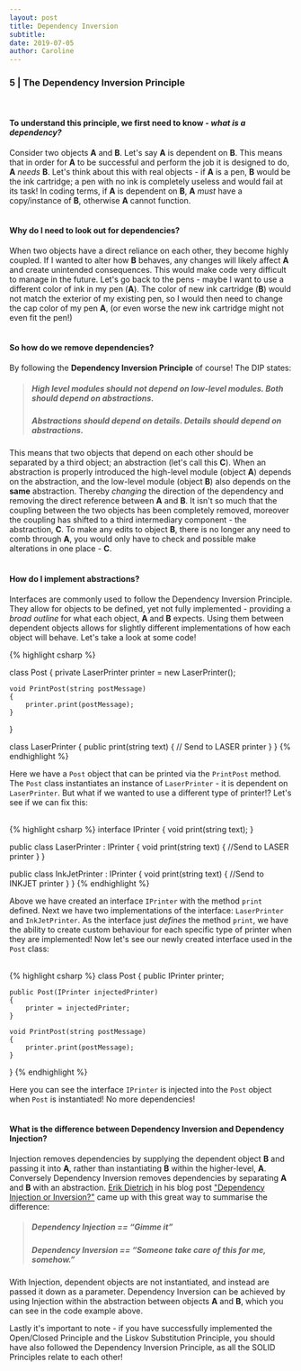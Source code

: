 ```yaml
---
layout: post
title: Dependency Inversion 
subtitle:
date: 2019-07-05
author: Caroline
---
```

### 5 | The Dependency Inversion Principle
<br/>

#### To understand this principle, we first need to know  - *what is a dependency?* 

Consider two objects **A** and **B**. Let's say **A** is dependent on **B**. This means that in order for **A** to be successful and perform the job it is designed to do, **A** *needs* **B**. Let's think about this with real objects - if **A** is a pen, **B** would be the ink cartridge; a pen with no ink is completely useless and would fail at its task!  In coding terms, if **A** is dependent on **B**, **A** *must* have a copy/instance of **B**, otherwise **A** cannot function.
<br/>
<br/>


#### Why do I need to look out for dependencies?

When two objects have a direct reliance on each other, they become highly coupled. If I wanted to alter how **B** behaves, any changes will likely affect **A** and create unintended consequences. This would make code very difficult to manage in the future.  Let's go back to the pens - maybe I want to use a different color of ink in my pen (**A**). The color of new ink cartridge (**B**) would not match the exterior of my existing pen, so I would then need to change the cap color of my pen **A**, (or even worse the new ink cartridge might not even fit the pen!)
<br/>
<br/>


#### So how do we remove dependencies?

By following the **Dependency Inversion Principle** of course!  The DIP states:

>##### High level modules should not depend on low-level modules. Both should depend on abstractions.
>##### Abstractions should depend on details. Details should depend on abstractions.

This means that two objects that depend on each other should be separated by a third object; an abstraction (let's call this **C**).  When an abstraction is properly introduced the high-level module (object **A**) depends on the abstraction, and the low-level module (object **B**) also depends on the **same** abstraction. Thereby *changing* the direction of the dependency and removing the direct reference between **A** and **B**.  It isn't so much that the coupling between the two objects has been completely removed, moreover the coupling has shifted to a third intermediary component - the abstraction, **C**. To make any edits to object **B**, there is no longer any need to comb through **A**, you would only have to check and possible make alterations in one place - **C**.
<br/>
<br/>


#### How do I implement abstractions?

Interfaces are commonly used to follow the Dependency Inversion Principle.  They allow for objects to be defined, yet not fully implemented - providing a *broad outline* for what each object, **A** and **B** expects. Using them between dependent objects allows for slightly different implementations of how each object will behave. Let's take a look at some code!

{% highlight csharp %}


class Post
{
    private LaserPrinter printer = new LaserPrinter();

    void PrintPost(string postMessage)
    {
        printer.print(postMessage);
    }
}

class LaserPrinter
{
    public print(string text)
    {
        // Send to LASER printer
    }
}
{% endhighlight %}

Here we have a `Post` object that can be printed via the `PrintPost` method. The `Post` class instantiates an instance of `LaserPrinter` - it is dependent on `LaserPrinter`. But what if we wanted to use a different type of printer!? Let's see if we can fix this:
<br/>
<br/>

{% highlight csharp %}
interface IPrinter
{
    void print(string text);
}

public class LaserPrinter : IPrinter
{
    void print(string text)
    {
        //Send to LASER printer
    }
}

public class InkJetPrinter : IPrinter
{
    void print(string text)
    {
        //Send to INKJET printer
    }
}
{% endhighlight %}

Above we have created an interface `IPrinter` with the method `print` defined. Next we have two implementations of the interface: `LaserPrinter` and `InkJetPrinter`. As the interface just *defines* the method `print`, we have the ability to create custom behaviour for each specific type of printer when they are implemented!  Now let's see our newly created interface used in the `Post` class:
<br/>
<br/>

{% highlight csharp %}
class Post
{
    public IPrinter printer;

    public Post(IPrinter injectedPrinter)
    {
        printer = injectedPrinter;
    }

    void PrintPost(string postMessage)
    {
        printer.print(postMessage);
    }
}
{% endhighlight %}

Here you can see the interface `IPrinter` is injected into the `Post` object when `Post` is instantiated! No more dependencies!
<br/>
<br/>


#### What is the difference between Dependency Inversion and Dependency Injection? 

Injection removes dependencies by supplying the dependent object **B** and passing it into **A**, rather than instantiating **B** within the higher-level, **A**. Conversely Dependency Inversion removes dependencies by separating **A** and **B** with an abstraction.  [Erik Dietrich](https://daedtech.com/about/) in his blog post ["Dependency Injection or Inversion?"](https://daedtech.com/dependency-injection-or-inversion/) came up with this great way to summarise the difference:

>##### Dependency Injection == “Gimme it”
>##### Dependency Inversion == “Someone take care of this for me, somehow.”  

With Injection, dependent objects are not instantiated, and instead are passed it down as a parameter. Dependency Inversion can be achieved by using Injection within the abstraction between objects **A** and **B**, which you can see in the code example above.

Lastly it's important to note - if you have successfully implemented the Open/Closed Principle and the Liskov Substitution Principle, you should have also followed the Dependency Inversion Principle, as all the SOLID Principles relate to each other!

